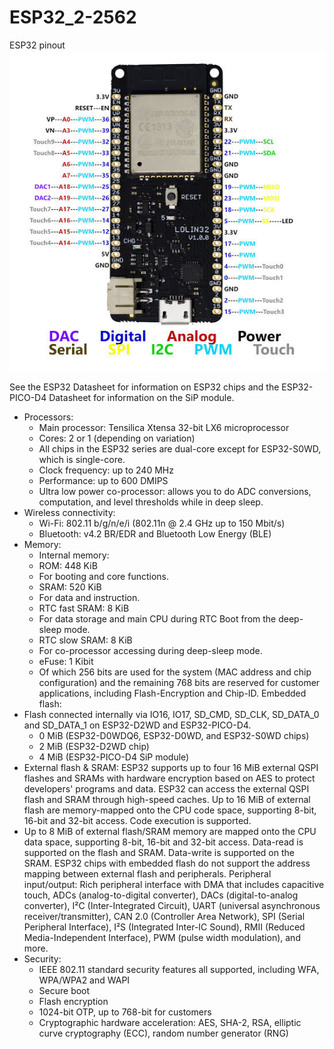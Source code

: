 # ESP32_2-2562

ESP32 pinout 
![ScreenShot](https://github.com/worrajak/ESP32_2-2562/blob/master/images.jpeg?raw=true)

See the ESP32 Datasheet for information on ESP32 chips and the ESP32-PICO-D4 Datasheet for information on the SiP module.

* Processors:
  - Main processor: Tensilica Xtensa 32-bit LX6 microprocessor
  - Cores: 2 or 1 (depending on variation)
  - All chips in the ESP32 series are dual-core except for ESP32-S0WD, which is single-core.
  - Clock frequency: up to 240 MHz
  - Performance: up to 600 DMIPS
  - Ultra low power co-processor: allows you to do ADC conversions, computation, and level thresholds while in deep sleep.
* Wireless connectivity:
  - Wi-Fi: 802.11 b/g/n/e/i (802.11n @ 2.4 GHz up to 150 Mbit/s)
  - Bluetooth: v4.2 BR/EDR and Bluetooth Low Energy (BLE)
* Memory:
  - Internal memory:
  - ROM: 448 KiB
  - For booting and core functions.
  - SRAM: 520 KiB
  - For data and instruction.
  - RTC fast SRAM: 8 KiB
  - For data storage and main CPU during RTC Boot from the deep-sleep mode.
  - RTC slow SRAM: 8 KiB
  - For co-processor accessing during deep-sleep mode.
  - eFuse: 1 Kibit
  - Of which 256 bits are used for the system (MAC address and chip configuration) and the remaining 768 bits are reserved for customer applications, including Flash-Encryption and Chip-ID.
Embedded flash:
* Flash connected internally via IO16, IO17, SD_CMD, SD_CLK, SD_DATA_0 and SD_DATA_1 on ESP32-D2WD and ESP32-PICO-D4.
  - 0 MiB (ESP32-D0WDQ6, ESP32-D0WD, and ESP32-S0WD chips)
  - 2 MiB (ESP32-D2WD chip)
  - 4 MiB (ESP32-PICO-D4 SiP module)
* External flash & SRAM: ESP32 supports up to four 16 MiB external QSPI flashes and SRAMs with hardware encryption based on AES to protect developers' programs and data. ESP32 can access the external QSPI flash and SRAM through high-speed caches.
Up to 16 MiB of external flash are memory-mapped onto the CPU code space, supporting 8-bit, 16-bit and 32-bit access. Code execution is supported.
* Up to 8 MiB of external flash/SRAM memory are mapped onto the CPU data space, supporting 8-bit, 16-bit and 32-bit access. Data-read is supported on the flash and SRAM. Data-write is supported on the SRAM.
ESP32 chips with embedded flash do not support the address mapping between external flash and peripherals.
Peripheral input/output: Rich peripheral interface with DMA that includes capacitive touch, ADCs (analog-to-digital converter), DACs (digital-to-analog converter), I²C (Inter-Integrated Circuit), UART (universal asynchronous receiver/transmitter), CAN 2.0 (Controller Area Network), SPI (Serial Peripheral Interface), I²S (Integrated Inter-IC Sound), RMII (Reduced Media-Independent Interface), PWM (pulse width modulation), and more.
* Security:
  - IEEE 802.11 standard security features all supported, including WFA, WPA/WPA2 and WAPI
  - Secure boot
  - Flash encryption
  - 1024-bit OTP, up to 768-bit for customers
  - Cryptographic hardware acceleration: AES, SHA-2, RSA, elliptic curve cryptography (ECC), random number generator (RNG)

